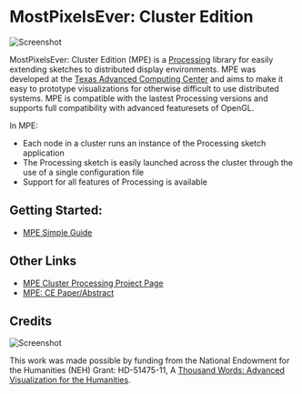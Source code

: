 MostPixelsEver: Cluster Edition
==================

![Screenshot](http://farm9.staticflickr.com/8350/8270827002_9ca2286d89_z.jpg) 

MostPixelsEver: Cluster Edition (MPE) is a [Processing](http://processing.org/) library for easily extending sketches to distributed display environments. MPE was developed at the [Texas Advanced Computing Center](http://www.tacc.utexas.edu/tacc-projects/a-thousand-words) and aims to make it easy to prototype visualizations for otherwise difficult to use distributed systems. MPE is compatible with the lastest Processing versions and supports full compatibility with advanced featuresets of OpenGL.

In MPE:
* Each node in a cluster runs an instance of the Processing sketch application
* The Processing sketch is easily launched across the cluster through the use of a single configuration file
* Support for all features of Processing is available

## Getting Started:

* [MPE Simple Guide](https://github.com/TACC/MostPixelsEverCE/wiki/MostPixelsEver-HowTo)

## Other Links
* [MPE Cluster Processing Project Page](http://www.tacc.utexas.edu/tacc-software/most-pixels-ever-cluster-edition)
* [MPE: CE Paper/Abstract](https://dl.dropbox.com/u/6676512/VisualizationLaboratory/Posters/mpe-poster-visweek.pdf)

## Credits

![Screenshot](http://farm9.staticflickr.com/8059/8285495490_53017a844a_o.png)

This work was made possible by funding from  the National Endowment for the Humanities (NEH) Grant:  HD-51475-11, A [Thousand Words: Advanced Visualization for the Humanities](http://www.tacc.utexas.edu/tacc-projects/a-thousand-words).
